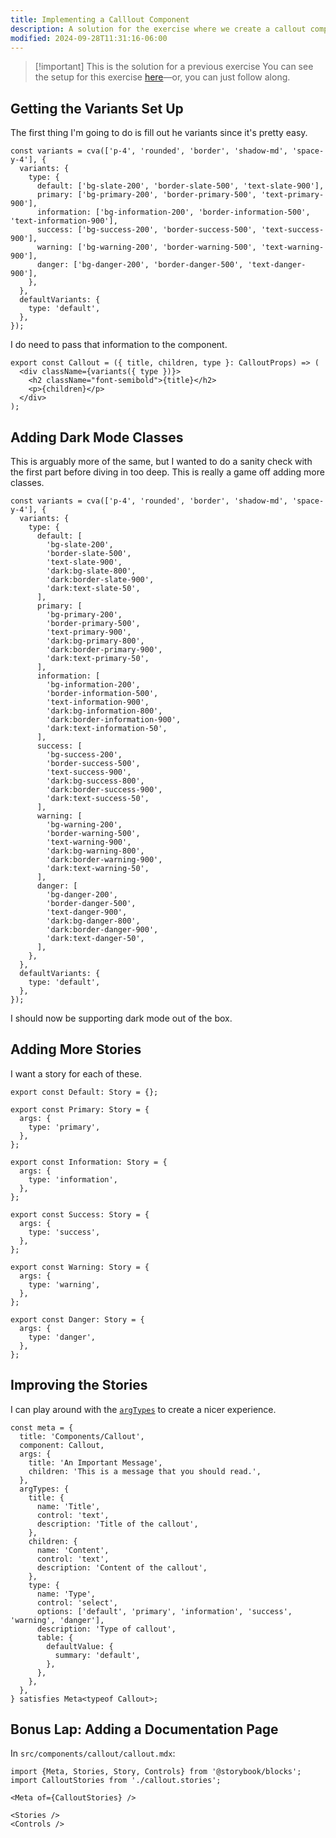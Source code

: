 ```yaml
---
title: Implementing a Calllout Component
description: A solution for the exercise where we create a callout component.
modified: 2024-09-28T11:31:16-06:00
---
```


> [!important] This is the solution for a previous exercise
> You can see the setup for this exercise [here](callout-component-exercise.md)—or, you can just follow along.

## Getting the Variants Set Up

The first thing I'm going to do is fill out he variants since it's pretty easy.

```tsx
const variants = cva(['p-4', 'rounded', 'border', 'shadow-md', 'space-y-4'], {
  variants: {
    type: {
      default: ['bg-slate-200', 'border-slate-500', 'text-slate-900'],
      primary: ['bg-primary-200', 'border-primary-500', 'text-primary-900'],
      information: ['bg-information-200', 'border-information-500', 'text-information-900'],
      success: ['bg-success-200', 'border-success-500', 'text-success-900'],
      warning: ['bg-warning-200', 'border-warning-500', 'text-warning-900'],
      danger: ['bg-danger-200', 'border-danger-500', 'text-danger-900'],
    },
  },
  defaultVariants: {
    type: 'default',
  },
});
```

I do need to pass that information to the component.

```tsx
export const Callout = ({ title, children, type }: CalloutProps) => (
  <div className={variants({ type })}>
    <h2 className="font-semibold">{title}</h2>
    <p>{children}</p>
  </div>
);
```

## Adding Dark Mode Classes

This is arguably more of the same, but I wanted to do a sanity check with the first part before diving in too deep. This is really a game off adding more classes.

```tsx
const variants = cva(['p-4', 'rounded', 'border', 'shadow-md', 'space-y-4'], {
  variants: {
    type: {
      default: [
        'bg-slate-200',
        'border-slate-500',
        'text-slate-900',
        'dark:bg-slate-800',
        'dark:border-slate-900',
        'dark:text-slate-50',
      ],
      primary: [
        'bg-primary-200',
        'border-primary-500',
        'text-primary-900',
        'dark:bg-primary-800',
        'dark:border-primary-900',
        'dark:text-primary-50',
      ],
      information: [
        'bg-information-200',
        'border-information-500',
        'text-information-900',
        'dark:bg-information-800',
        'dark:border-information-900',
        'dark:text-information-50',
      ],
      success: [
        'bg-success-200',
        'border-success-500',
        'text-success-900',
        'dark:bg-success-800',
        'dark:border-success-900',
        'dark:text-success-50',
      ],
      warning: [
        'bg-warning-200',
        'border-warning-500',
        'text-warning-900',
        'dark:bg-warning-800',
        'dark:border-warning-900',
        'dark:text-warning-50',
      ],
      danger: [
        'bg-danger-200',
        'border-danger-500',
        'text-danger-900',
        'dark:bg-danger-800',
        'dark:border-danger-900',
        'dark:text-danger-50',
      ],
    },
  },
  defaultVariants: {
    type: 'default',
  },
});
```

I should now be supporting dark mode out of the box.

## Adding More Stories

I want a story for each of these.

```tsx
export const Default: Story = {};

export const Primary: Story = {
  args: {
    type: 'primary',
  },
};

export const Information: Story = {
  args: {
    type: 'information',
  },
};

export const Success: Story = {
  args: {
    type: 'success',
  },
};

export const Warning: Story = {
  args: {
    type: 'warning',
  },
};

export const Danger: Story = {
  args: {
    type: 'danger',
  },
};
```

## Improving the Stories

I can play around with the [`argTypes`](arg-types.md) to create a nicer experience.

```tsx
const meta = {
  title: 'Components/Callout',
  component: Callout,
  args: {
    title: 'An Important Message',
    children: 'This is a message that you should read.',
  },
  argTypes: {
    title: {
      name: 'Title',
      control: 'text',
      description: 'Title of the callout',
    },
    children: {
      name: 'Content',
      control: 'text',
      description: 'Content of the callout',
    },
    type: {
      name: 'Type',
      control: 'select',
      options: ['default', 'primary', 'information', 'success', 'warning', 'danger'],
      description: 'Type of callout',
      table: {
        defaultValue: {
          summary: 'default',
        },
      },
    },
  },
} satisfies Meta<typeof Callout>;
```

## Bonus Lap: Adding a Documentation Page

In `src/components/callout/callout.mdx`:

```tsx
import {Meta, Stories, Story, Controls} from '@storybook/blocks';
import CalloutStories from './callout.stories';

<Meta of={CalloutStories} />

<Stories />
<Controls />
```

